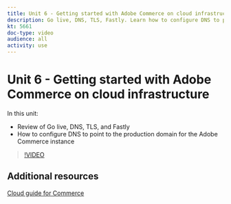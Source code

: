 ```yaml
---
title: Unit 6 - Getting started with Adobe Commerce on cloud infrastructure
description: Go live, DNS, TLS, Fastly. Learn how to configure DNS to point to the production domain for the Adobe Commerce instance.
kt: 5661
doc-type: video
audience: all
activity: use
---
```


# Unit 6 - Getting started with Adobe Commerce on cloud infrastructure

In this unit:

- Review of Go live, DNS, TLS, and Fastly
- How to configure DNS to point to the production domain for the Adobe Commerce instance

>[!VIDEO](https://video.tv.adobe.com/v/35697?quality=12&learn=on)

## Additional resources

[Cloud guide for Commerce](https://devdocs.magento.com/cloud/bk-cloud.html)
